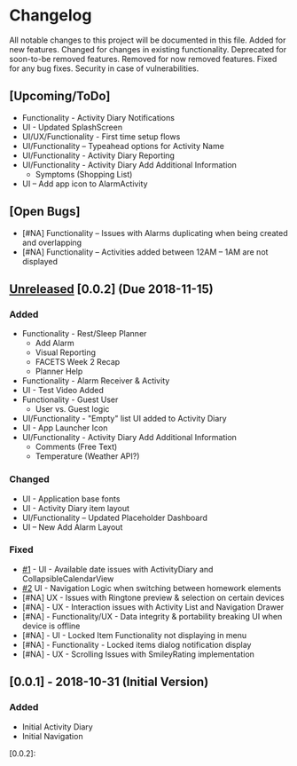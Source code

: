 # Changelog
All notable changes to this project will be documented in this file.
Added for new features.
Changed for changes in existing functionality.
Deprecated for soon-to-be removed features.
Removed for now removed features.
Fixed for any bug fixes.
Security in case of vulnerabilities.

## [Upcoming/ToDo]
- Functionality - Activity Diary Notifications
- UI - Updated SplashScreen
- UI/UX/Functionality - First time setup flows
- UI/Functionality – Typeahead options for Activity Name
- UI/Functionality - Activity Diary Reporting
- UI/Functionality - Activity Diary Add Additional Information
    - Symptoms (Shopping List)
- UI – Add app icon to AlarmActivity

## [Open Bugs]
- [#NA] Functionality – Issues with Alarms duplicating when being created and overlapping
- [#NA] Functionality – Activities added between 12AM – 1AM are not displayed

## [Unreleased] [0.0.2] (Due 2018-11-15)
### Added
- Functionality - Rest/Sleep Planner
    - Add Alarm
    - Visual Reporting
    - FACETS Week 2 Recap
    - Planner Help
- Functionality - Alarm Receiver & Activity
- UI - Test Video Added
- Functionality - Guest User
    - User vs. Guest logic
- UI/Functionality - "Empty" list UI added to Activity Diary
- UI - App Launcher Icon
- UI/Functionality - Activity Diary Add Additional Information
    - Comments (Free Text)
    - Temperature (Weather API?)

### Changed
- UI - Application base fonts
- UI - Activity Diary item layout
- UI/Functionality – Updated Placeholder Dashboard
- UI – New Add Alarm Layout

### Fixed
- [#1](https://github.com/VersCreativeUK/FACETS/issues/1) - UI - Available date issues with ActivityDiary and CollapsibleCalendarView
- [#2](https://github.com/VersCreativeUK/FACETS/issues/2) UI - Navigation Logic when switching between homework elements
- [#NA] UX - Issues with Ringtone preview & selection on certain devices
- [#NA] - UX - Interaction issues with Activity List and Navigation Drawer
- [#NA] - Functionality/UX - Data integrity & portability breaking UI when device is offline
- [#NA] - UI - Locked Item Functionality not displaying in menu
- [#NA] - Functionality - Locked items dialog notification display
- [#NA] - UX - Scrolling Issues with SmileyRating implementation

## [0.0.1] - 2018-10-31 (Initial Version)
### Added
- Initial Activity Diary
- Initial Navigation


[Unreleased]: 
[0.0.1]: 
[0.0.2]:

